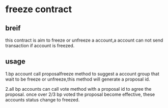 # freeze contract
## breif
  this contract is aim to freeze or unfreeze a account,a account can not send transaction if account is freezed.
## usage
  1.bp account call proposalfreeze method to suggest a account group that wait to be freeze or unfreeze,this method will generate a
  proposal id.
  
  2.all bp accounts can call vote method with a proposal id to agree the proposal. once over 2/3 bp voted the proposal become effective,
  these accounts status change to freezed.
